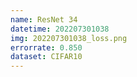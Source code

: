 ```yaml
---
name: ResNet 34
datetime: 202207301038
img: 202207301038_loss.png
errorrate: 0.850
dataset: CIFAR10
---
```

